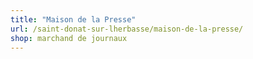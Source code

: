 ```yaml
---
title: "Maison de la Presse"
url: /saint-donat-sur-lherbasse/maison-de-la-presse/
shop: marchand de journaux
---
```

